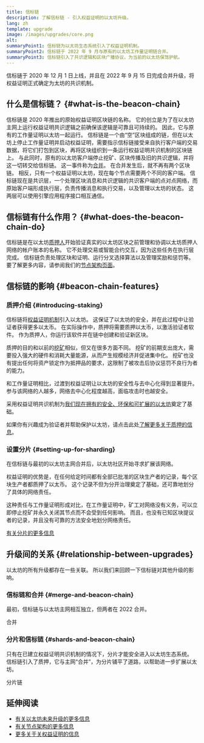 ```yaml
---
title: 信标链
description: 了解信标链 - 引入权益证明的以太坊升级。
lang: zh
template: upgrade
image: /images/upgrades/core.png
alt:
summaryPoint1: 信标链为以太坊生态系统引入了权益证明机制。
summaryPoint2: 信标链于 2022 年 9 月与原有的以太坊工作量证明链合并。
summaryPoint3: 信标链引入了共识逻辑和区块广播协议，为当前的以太坊保驾护航。
---
```


<UpgradeStatus isShipped dateKey="page-upgrades:page-upgrades-beacon-date">
  信标链于 2020 年 12 月 1 日上线，并且在 2022 年 9 月 15 日完成合并升级，将权益证明正式确定为太坊的共识机制。
</UpgradeStatus>

## 什么是信标链？ {#what-is-the-beacon-chain}

信标链是 2020 年推出的原始权益证明区块链的名称。 它的创立是为了在以太坊主网上运行权益证明共识逻辑之前确保该逻辑是可靠且可持续的。 因此，它与原有的工作量证明以太坊一起运行。 信标链是一个由“空”区块组成的链，但在以太坊上停止工作量证明并启动权益证明，需要指示信标链接受来自执行客户端的交易数据，将它们打包到区块，再将区块组织到一条运行权益证明共识机制的区块链上。 与此同时，原有的以太坊客户端停止挖矿、区块传播及旧的共识逻辑，并将这一切转交给信标链。 这一事件称为[合并](/roadmap/merge/)。 在合并发生后，就不再有两个区块链。 相反，只有一个权益证明以太坊，现在每个节点需要两个不同的客户端。 信标链现在是共识层，一个处理区块消息和共识逻辑的共识客户端的点对点网络，而原始客户端形成执行层，负责传播消息和执行交易，以及管理以太坊的状态。 这两层可以使用引擎应用程序接口相互通信。

## 信标链有什么作用？ {#what-does-the-beacon-chain-do}

信标链是在以太坊[质押人](/staking/)开始验证真实的以太坊区块之前管理和协调以太坊质押人网络的帐户账本的名称。 它不处理交易或智能合约交互，因为这些任务在执行层完成。 信标链负责处理区块和证明、运行分叉选择算法以及管理奖励和惩罚等。 要了解更多内容，请参阅我们的[节点架构页面](/developers/docs/nodes-and-clients/node-architecture/#node-comparison)。

## 信标链的影响 {#beacon-chain-features}

### 质押介绍 {#introducing-staking}

信标链将[权益证明机制](/developers/docs/consensus-mechanisms/pos/)引入以太坊。 这保证了以太坊的安全，并在此过程中让验证者获得更多以太币。 在实际操作中，质押将需要质押以太币，以激活验证者软件。 作为质押人，你运行该软件并在链中创建和验证新区块。

质押的目的和以前的[挖矿](/developers/docs/consensus-mechanisms/pow/mining/)相似，但又在很多方面不同。 挖矿的前期支出庞大，需要投入强大的硬件和消耗大量能源，从而产生规模经济并促进集中化。 挖矿也没有提出任何将资产锁定作为抵押品的要求，这限制了被攻击后协议惩罚不良行为者的能力。

和工作量证明相比，过渡到权益证明让以太坊的安全性与去中心化得到显著提升。 参与该网络的人越多，网络去中心化程度越高，面临攻击时也越安全。

采用权益证明共识机制为[我们现在拥有的安全、环保和可扩展的以太坊](/roadmap/vision/)奠定了基础。

<Alert>
<AlertEmoji text=":money_bag:" />
<AlertDescription>
  如果你有兴趣成为验证者并帮助保护以太坊，请点击此处<a href="/staking/">了解更多关于质押的信息</a>。
</AlertDescription>
</Alert>

### 设置分片 {#setting-up-for-sharding}

在信标链与最初的以太坊主网合并后，以太坊社区开始寻求扩展该网络。

权益证明的优势是，在任何给定时间都有全部已批准的区块生产者的记录，每个区块生产者都质押了以太币。 这个记录不但为分开治理奠定了基础，还可靠地划分了具体的网络责任。

这种责任与工作量证明形成对比，在工作量证明中，矿工对网络没有义务，可以立即停止挖矿并永久关闭其节点而不会受到任何影响。 而且，也没有已知区块提议者的记录，并且没有可靠的方法安全地划分网络责任。

[有关分片的更多信息](/roadmap/danksharding/)

## 升级间的关系 {#relationship-between-upgrades}

以太坊的所有升级都存在一些关联。 所以我们来回顾一下信标链对其他升级的影响。

### 信标链和合并 {#merge-and-beacon-chain}

最初，信标链与以太坊主网相互独立，但两者在 2022 合并。

<ButtonLink href="/roadmap/merge/">
  合并
</ButtonLink>

### 分片和信标链 {#shards-and-beacon-chain}

只有在已建立权益证明共识机制的情况下，分片才能安全进入以太坊生态系统。 信标链引入了质押，它与主网“合并”，为分片铺平了道路，以帮助进一步扩展以太坊。

<ButtonLink href="/roadmap/danksharding/">
  分片链
</ButtonLink>

## 延伸阅读

- [有关以太坊未来升级的更多信息](/roadmap/vision)
- [有关节点架构的更多信息](/developers/docs/nodes-and-clients/node-architecture)
- [更多关于关权益证明的信息](/developers/docs/consensus-mechanisms/pos)
